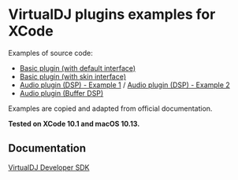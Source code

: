 # VirtualDJ plugins examples for XCode

Examples of source code:
 * [Basic plugin (with default interface)](basic-plugin-with-default-interface)
 * [Basic plugin (with skin interface)](basic-plugin-with-skin-interface)
 * [Audio plugin (DSP) - Example 1](audio-plugin-dsp-example-1) / [Audio plugin (DSP) - Example 2](audio-plugin-dsp-example-2)
 * [Audio plugin (Buffer DSP)](audio-plugin-buffer-dsp)

Examples are copied and adapted from official documentation.

**Tested on XCode 10.1 and macOS 10.13.**

 ## Documentation

[VirtualDJ Developer SDK](https://www.virtualdj.com/wiki/Developers.html)
